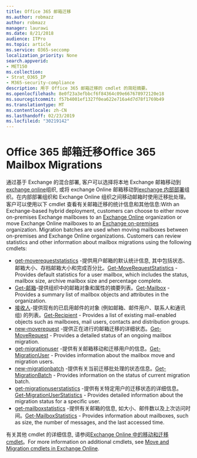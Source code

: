 ```yaml
---
title: Office 365 邮箱迁移
ms.author: robmazz
author: robmazz
manager: laurawi
ms.date: 8/21/2018
audience: ITPro
ms.topic: article
ms.service: O365-seccomp
localization_priority: None
search.appverid:
- MET150
ms.collection:
- Strat_O365_IP
- M365-security-compliance
description: 用于 Office 365 邮箱迁移的 cmdlet 的简短摘要。
ms.openlocfilehash: 8e0f23a3efbbcf6f84364c09e667678972120e18
ms.sourcegitcommit: f57b4001ef1327f0ea622e716a4d7d78f1769b49
ms.translationtype: MT
ms.contentlocale: zh-CN
ms.lasthandoff: 02/23/2019
ms.locfileid: "30219142"
---
```

# <a name="office-365-mailbox-migrations"></a><span data-ttu-id="2642c-103">Office 365 邮箱迁移</span><span class="sxs-lookup"><span data-stu-id="2642c-103">Office 365 Mailbox Migrations</span></span>
<span data-ttu-id="2642c-p101">通过基于 Exchange 的混合部署, 客户可以选择将本地 Exchange 邮箱移动到[exchange online](https://docs.microsoft.com/Exchange/exchange-online)组织, 或将 exchange Online 邮箱移动到[exchange 内部部署](https://docs.microsoft.com/Exchange/exchange-server)组织。在内部部署组织和 Exchange Online 组织之间移动邮箱时使用迁移批处理。客户可以使用以下 cmdlet 查看有关邮箱迁移的统计信息和其他信息:</span><span class="sxs-lookup"><span data-stu-id="2642c-p101">With an Exchange-based hybrid deployment, customers can choose to either move on-premises Exchange mailboxes to an [Exchange Online](https://docs.microsoft.com/Exchange/exchange-online) organization or move Exchange Online mailboxes to an [Exchange on-premises](https://docs.microsoft.com/Exchange/exchange-server) organization. Migration batches are used when moving mailboxes between on-premises and Exchange Online organizations. Customers can review statistics and other information about mailbox migrations using the following cmdlets:</span></span>

- <span data-ttu-id="2642c-107">[get-moverequeststatistics](https://docs.microsoft.com/powershell/module/exchange/move-and-migration/Get-MoveRequestStatistics?view=exchange-ps) -提供用户邮箱的默认统计信息, 其中包括状态、邮箱大小、存档邮箱大小和完成百分比。</span><span class="sxs-lookup"><span data-stu-id="2642c-107">[Get-MoveRequestStatistics](https://docs.microsoft.com/powershell/module/exchange/move-and-migration/Get-MoveRequestStatistics?view=exchange-ps) - Provides default statistics for a user mailbox, which includes the status, mailbox size, archive mailbox size and percentage complete.</span></span>
- <span data-ttu-id="2642c-108">[Get-邮箱](https://docs.microsoft.com/powershell/module/exchange/mailboxes/Get-Mailbox?view=exchange-ps
)-提供组织中的邮箱对象和属性的摘要列表。</span><span class="sxs-lookup"><span data-stu-id="2642c-108">[Get-Mailbox](https://docs.microsoft.com/powershell/module/exchange/mailboxes/Get-Mailbox?view=exchange-ps
) - Provides a summary list of mailbox objects and attributes in the organization.</span></span>
- <span data-ttu-id="2642c-109">[接收人](https://docs.microsoft.com/powershell/module/exchange/users-and-groups/Get-Recipient?view=exchange-ps)-提供现有的已启用邮件的对象 (例如邮箱、邮件用户、联系人和通讯组) 的列表。</span><span class="sxs-lookup"><span data-stu-id="2642c-109">[Get-Recipient](https://docs.microsoft.com/powershell/module/exchange/users-and-groups/Get-Recipient?view=exchange-ps) - Provides a list of existing mail-enabled objects such as mailboxes, mail users, contacts and distribution groups.</span></span>
- <span data-ttu-id="2642c-110">[new-moverequest](https://docs.microsoft.com/powershell/module/exchange/move-and-migration/Get-MoveRequest?view=exchange-ps) -提供正在进行的邮箱迁移的详细状态。</span><span class="sxs-lookup"><span data-stu-id="2642c-110">[Get-MoveRequest](https://docs.microsoft.com/powershell/module/exchange/move-and-migration/Get-MoveRequest?view=exchange-ps) - Provides a detailed status of an ongoing mailbox migration.</span></span>
- <span data-ttu-id="2642c-111">[get-migrationuser](https://docs.microsoft.com/powershell/module/exchange/move-and-migration/Get-MigrationUser?view=exchange-ps) -提供有关邮箱移动和迁移用户的信息。</span><span class="sxs-lookup"><span data-stu-id="2642c-111">[Get-MigrationUser](https://docs.microsoft.com/powershell/module/exchange/move-and-migration/Get-MigrationUser?view=exchange-ps) - Provides information about the mailbox move and migration users.</span></span>
- <span data-ttu-id="2642c-112">[new-migrationbatch](https://docs.microsoft.com/powershell/module/exchange/move-and-migration/Get-MigrationBatch?view=exchange-ps) -提供有关当前迁移批处理的状态信息。</span><span class="sxs-lookup"><span data-stu-id="2642c-112">[Get-MigrationBatch](https://docs.microsoft.com/powershell/module/exchange/move-and-migration/Get-MigrationBatch?view=exchange-ps) - Provides information on the status of current migration batch.</span></span>
- <span data-ttu-id="2642c-113">[get-migrationuserstatistics](https://docs.microsoft.com/powershell/module/exchange/move-and-migration/Get-MigrationUserStatistics?view=exchange-ps) -提供有关特定用户的迁移状态的详细信息。</span><span class="sxs-lookup"><span data-stu-id="2642c-113">[Get-MigrationUserStatistics](https://docs.microsoft.com/powershell/module/exchange/move-and-migration/Get-MigrationUserStatistics?view=exchange-ps) - Provides detailed information about the migration status for a specific user.</span></span>
- <span data-ttu-id="2642c-114">[get-mailboxstatistics](https://docs.microsoft.com/powershell/module/exchange/mailboxes/Get-MailboxStatistics?view=exchange-ps) -提供有关邮箱的信息, 如大小、邮件数以及上次访问时间。</span><span class="sxs-lookup"><span data-stu-id="2642c-114">[Get-MailboxStatistics](https://docs.microsoft.com/powershell/module/exchange/mailboxes/Get-MailboxStatistics?view=exchange-ps) - Provides information about mailboxes, such as size, the number of messages, and the last accessed time.</span></span>

<span data-ttu-id="2642c-115">有关其他 cmdlet 的详细信息, 请参阅[Exchange Online 中的移动和迁移 cmdlet](https://docs.microsoft.com/powershell/exchange/exchange-online/exchange-online-powershell?view=exchange-ps)。</span><span class="sxs-lookup"><span data-stu-id="2642c-115">For more information on additional cmdlets, see [Move and Migration cmdlets in Exchange Online](https://docs.microsoft.com/powershell/exchange/exchange-online/exchange-online-powershell?view=exchange-ps).</span></span>
